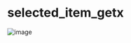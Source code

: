 # selected_item_getx
![image](https://user-images.githubusercontent.com/36717925/200162107-dbf7da84-153f-4b17-8363-a10073368250.png)
